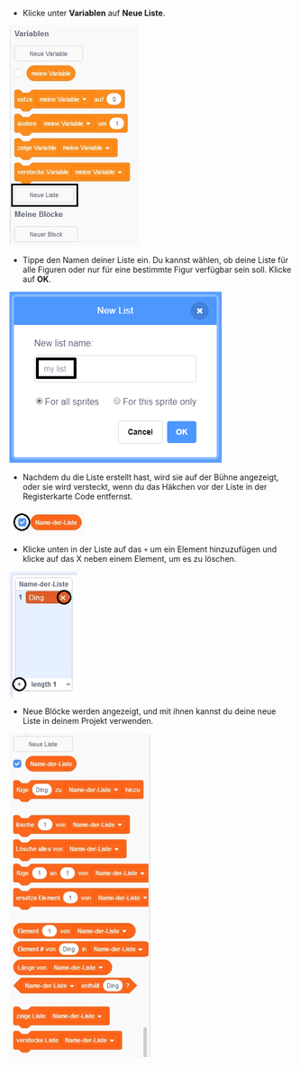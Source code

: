 + Klicke unter **Variablen** auf **Neue Liste**.

![Eine Liste erstellen](images/make-a-list-annotated.png)

+ Tippe den Namen deiner Liste ein. Du kannst wählen, ob deine Liste für alle Figuren oder nur für eine bestimmte Figur verfügbar sein soll. Klicke auf **OK**.

![Name der Liste](images/list-name-annotated.png)

+ Nachdem du die Liste erstellt hast, wird sie auf der Bühne angezeigt, oder sie wird versteckt, wenn du das Häkchen vor der Liste in der Registerkarte Code entfernst.

![Liste zeigen/verstecken](images/list-show-hide-annotated.png)

+ Klicke unten in der Liste auf das `+` um ein Element hinzuzufügen und klicke auf das X neben einem Element, um es zu löschen.

![Liste zeigen/verstecken](images/list-add-delete-annotated.png)

+ Neue Blöcke werden angezeigt, und mit ihnen kannst du deine neue Liste in deinem Projekt verwenden.

![Blöcke der Liste](images/list-blocks.png)
